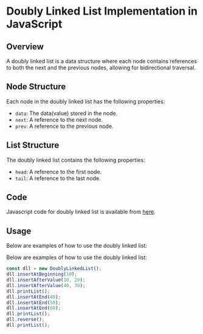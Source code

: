 # Doubly Linked List Implementation in JavaScript

## Overview

A doubly linked list is a data structure where each node contains references to both the next and the previous nodes, allowing for bidirectional traversal.

## Node Structure

Each node in the doubly linked list has the following properties:

- `data`: The data(value) stored in the node.
- `next`: A reference to the next node.
- `prev`: A reference to the previous node.

## List Structure

The doubly linked list contains the following properties:

- `head`: A reference to the first node.
- `tail`: A reference to the last node.

## Code

Javascript code for doubly linked list is available from [here](https://github.com/Devendra616/DSA/blob/main/3.linkedList/doublyLinkedList.js).

## Usage

Below are examples of how to use the doubly linked list:

Below are examples of how to use the doubly linked list:

```javascript
const dll = new DoublyLinkedList();
dll.insertAtBeginning(10);
dll.insertAfterValue(10, 20);
dll.insertAfterValue(40, 30);
dll.printList();
dll.insertAtEnd(40);
dll.insertAtEnd(50);
dll.insertAtEnd(60);
dll.printList();
dll.reverse();
dll.printList();
```
